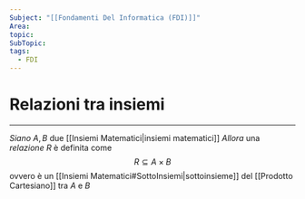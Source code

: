 ```yaml
---
Subject: "[[Fondamenti Del Informatica (FDI)]]"
Area: 
topic: 
SubTopic: 
tags:
  - FDI
---
```


# Relazioni tra insiemi
---
_Siano_ $A,B$ due [[Insiemi Matematici|insiemi matematici]] 
_Allora_ una _relazione_ $R$ è definita come$$R\subseteq A\times B$$ovvero è un [[Insiemi Matematici#SottoInsiemi|sottoinsieme]] del [[Prodotto Cartesiano]] tra $A$ e $B$
